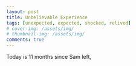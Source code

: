 ```yaml
---
layout: post
title: Unbelievable Experience
tags: [unexpected, expected, shocked, relived]
# cover-img: /assets/img/
# thumbnail-img: /assets/img/
comments: true
---
```

Today is 11 months since Sam left, 